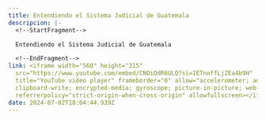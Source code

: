 ```yaml
---
title: Entendiendo el Sistema Judicial de Guatemala
descripcion: |-
  <!--StartFragment-->

  Entendiendo el Sistema Judicial de Guatemala

  <!--EndFragment-->
link: <iframe width="560" height="315"
  src="https://www.youtube.com/embed/CNOiOdR6ULQ?si=IETnnffLjZEa4b9H"
  title="YouTube video player" frameborder="0" allow="accelerometer; autoplay;
  clipboard-write; encrypted-media; gyroscope; picture-in-picture; web-share"
  referrerpolicy="strict-origin-when-cross-origin" allowfullscreen></iframe>
date: 2024-07-02T18:04:44.939Z
---
```

